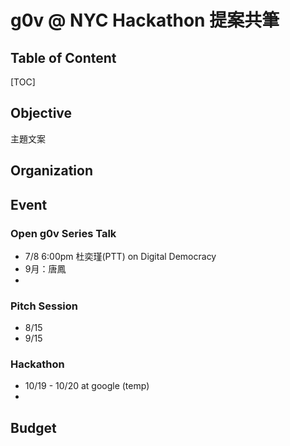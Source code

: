 # g0v @ NYC Hackathon 提案共筆

## Table of Content
[TOC]

## Objective
主題文案

## Organization


## Event
### Open g0v Series Talk
- 7/8 6:00pm 杜奕瑾(PTT) on Digital Democracy
- 9月：唐鳳
- 

### Pitch Session 
- 8/15
- 9/15

### Hackathon
- 10/19 - 10/20 at google (temp)
- 

## Budget

